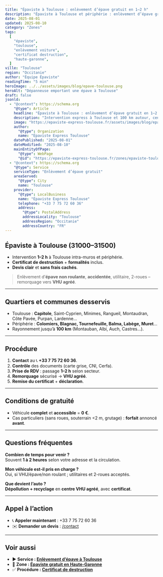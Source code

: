 ```yaml
---
title: "Épaviste à Toulouse : enlèvement d’épave gratuit en 1–2 h"
description: "Épaviste à Toulouse et périphérie : enlèvement d’épave gratuit, certificat de destruction, démarches prises en charge, délai 1–2 h."
date: 2025-08-01
updated: 2025-08-10
category: "Zones"
tags:
  [
    "épaviste",
    "toulouse",
    "enlèvement voiture",
    "certificat destruction",
    "haute-garonne",
  ]
ville: "Toulouse"
region: "Occitanie"
author: "Équipe Épaviste"
readingTime: "5 min"
heroImage: ../../assets/images/blog/epave-toulouse.png
heroAlt: "Dépanneuse emportant une épave à Toulouse"
draft: false
jsonld:
  - "@context": https://schema.org
    "@type": Article
    headline: "Épaviste à Toulouse : enlèvement d’épave gratuit en 1–2 h"
    description: "Intervention express à Toulouse et 100 km autour, centre VHU agréé, certificat de destruction."
    image: "https://epaviste-express-toulouse.fr/assets/images/blog/epave-toulouse.png"
    author:
      "@type": Organization
      name: "Épaviste Express Toulouse"
    datePublished: "2025-08-01"
    dateModified: "2025-08-10"
    mainEntityOfPage:
      "@type": WebPage
      "@id": "https://epaviste-express-toulouse.fr/zones/epaviste-toulouse"
  - "@context": https://schema.org
    "@type": Service
    serviceType: "Enlèvement d’épave gratuit"
    areaServed:
      "@type": City
      name: "Toulouse"
    provider:
      "@type": LocalBusiness
      name: "Épaviste Express Toulouse"
      telephone: "+33 7 75 72 60 36"
      address:
        "@type": PostalAddress
        addressLocality: "Toulouse"
        addressRegion: "Occitanie"
        addressCountry: "FR"
---
```


## Épaviste à Toulouse (31000–31500)

- Intervention **1–2 h** à Toulouse intra-muros et périphérie.
- **Certificat de destruction** + **formalités** inclus.
- **Devis clair** et **sans frais cachés**.

> Enlèvement d’**épave non roulante**, **accidentée**, utilitaire, 2-roues – remorquage vers **VHU agréé**.

---

## Quartiers et communes desservis

- Toulouse : **Capitole**, Saint-Cyprien, Minimes, Rangueil, Montaudran, Côte Pavée, Purpan, Lardenne…
- Périphérie : **Colomiers, Blagnac, Tournefeuille, Balma, Labège, Muret**…
- Rayonnement jusqu’à **100 km** (Montauban, Albi, Auch, Castres…).

---

## Procédure

1. **Contact** au 📞 **+33 7 75 72 60 36**.
2. **Contrôle** des documents (carte grise, CNI, Cerfa).
3. **Prise de RDV** : passage **1–2 h** selon secteur.
4. **Remorquage** sécurisé → **VHU agréé**.
5. **Remise du certificat** + **déclaration**.

---

## Conditions de gratuité

- Véhicule **complet** et **accessible** = **0 €**.
- Cas particuliers (sans roues, souterrain <2 m, grutage) : **forfait** annoncé **avant**.

---

## Questions fréquentes

**Combien de temps pour venir ?**  
Souvent **1 à 2 heures** selon votre adresse et la circulation.

**Mon véhicule est-il pris en charge ?**  
Oui, si VHU/épave/non roulant ; utilitaires et 2-roues acceptés.

**Que devient l’auto ?**  
**Dépollution + recyclage** en **centre VHU agréé**, avec **certificat**.

---

## Appel à l’action

- 📞 **Appeler maintenant** : +33 7 75 72 60 36
- ✉️ **Demander un devis** : [/contact](/contact)

---

## Voir aussi

- ▶️ **Service : [Enlèvement d’épave à Toulouse](/services/enlevement-epave-toulouse)**
- 📍 **Zone : [Épaviste gratuit en Haute-Garonne](/zones/haute-garonne)**
- ✅ **Procédure : [Certificat de destruction](/guides/certificat-destruction)**
